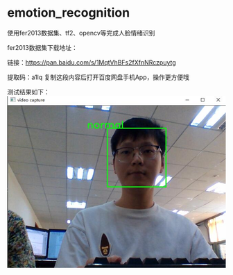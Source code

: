 # emotion_recognition
使用fer2013数据集、tf2、opencv等完成人脸情绪识别

fer2013数据集下载地址：

链接：https://pan.baidu.com/s/1MqtVhBFs2fXfnNRczpuytg 


提取码：a1lq 复制这段内容后打开百度网盘手机App，操作更方便哦

测试结果如下：
![正常表情](https://github.com/1161678627/emotion_recognition/blob/main/test_img/%E8%AF%86%E5%88%AB%E7%BB%93%E6%9E%9C1.jpg)